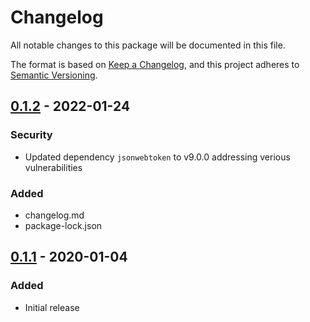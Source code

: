 # Changelog
All notable changes to this package will be documented in this file.

The format is based on [Keep a Changelog](https://keepachangelog.com/en/1.0.0/),
and this project adheres to [Semantic Versioning](https://semver.org/spec/v2.0.0.html).

## [0.1.2] - 2022-01-24
### Security
- Updated dependency `jsonwebtoken` to v9.0.0 addressing verious vulnerabilities
### Added
- changelog.md
- package-lock.json

## [0.1.1] - 2020-01-04
### Added
- Initial release

[0.1.2]: https://github.com/privacybydesign/irma-backend-packages/compare/a478de3...66a3075
[0.1.1]: https://github.com/privacybydesign/irma-backend-packages/tree/afcc59477738d3cde1381f6556c042afa74fbf54/js/irma-jwt
